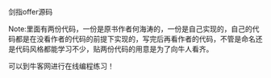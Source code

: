 剑指offer源码  

Note:里面有两份代码，一份是原书作者何海涛的，一份是自己实现的，自己的代码都是在没看作者的代码的前提下实现的，写完后再看作者的代码，不管是命名还是代码风格都能学习不少，贴两份代码的用意是为了向牛人看齐。  

可以到牛客网进行在线编程练习！
